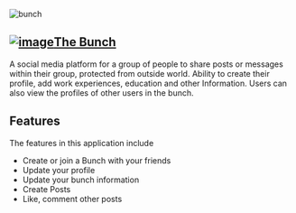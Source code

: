 ![bunch](https://user-images.githubusercontent.com/81346987/196438180-dd205212-5e1e-4c20-bf4d-e1db26208910.jpg)

## [![image](https://user-images.githubusercontent.com/81346987/196441425-474e448c-3259-4eed-9655-e1f39cec3db1.png)The Bunch](https://immense-garden98635.herokuapp.com/)
A social media platform for a group of people to share posts or messages within their group, protected from outside world. Ability to create their profile, add work experiences, education and other Information. Users can also view the profiles of other users in the bunch.

## Features
The features in this application include 
- Create or join a Bunch with your friends
- Update your profile
- Update your bunch information
- Create Posts
- Like, comment other posts




